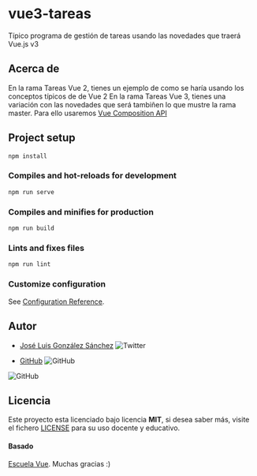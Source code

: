 # vue3-tareas

Típico programa de gestión de tareas usando las novedades que traerá Vue.js v3

## Acerca de
En la rama Tareas Vue 2, tienes un ejemplo de como se haría usando los conceptos típicos de de Vue 2
En la rama Tareas Vue 3, tienes una variación con las novedades que será tambiñen lo que mustre la rama master.
Para ello usaremos [Vue Composition API](https://github.com/vuejs/composition-api)

## Project setup
```
npm install
```

### Compiles and hot-reloads for development
```
npm run serve
```

### Compiles and minifies for production
```
npm run build
```

### Lints and fixes files
```
npm run lint
```

### Customize configuration
See [Configuration Reference](https://cli.vuejs.org/config/).


## Autor
* [José Luis González Sánchez](https://twitter.com/joseluisgonsan) ![Twitter](https://img.shields.io/twitter/follow/joseluisgonsan?style=social)


* [GitHub](https://github.com/joseluisgs) ![GitHub](https://img.shields.io/github/followers/joseluisgs?style=social)

![GitHub](https://img.shields.io/github/last-commit/joseluisgs/vue3-tareas)

## Licencia
Este proyecto esta licenciado bajo licencia __MIT__, si desea saber más, visite el fichero [LICENSE](https://github.com/joseluisgs/notas-back-nem/blob/master/LICENSE) para su uso docente y educativo.

#### Basado
[Escuela Vue](https://escuelavue.es/series/curso-vue3-esencial-novedades/). Muchas gracias :)
